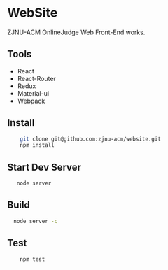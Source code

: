 # WebSite

ZJNU-ACM OnlineJudge Web Front-End works. 
## Tools
- React
- React-Router
- Redux
- Material-ui
- Webpack


## Install
```bash
    git clone git@github.com:zjnu-acm/website.git
    npm install
```

## Start Dev Server
```bash
   node server
```
## Build
```bash
  node server -c
```

## Test
```bash
    npm test
```